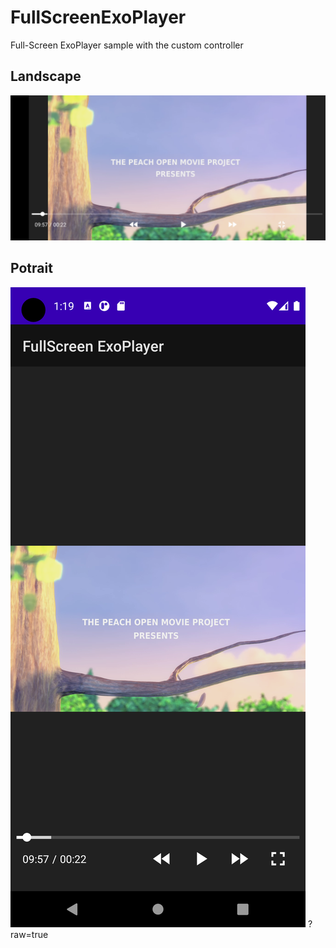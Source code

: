 # FullScreenExoPlayer
Full-Screen ExoPlayer sample with the custom controller

## Landscape
![Landscape](https://github.com/mdaslamHossin/FullScreenExoPlayer/blob/master/Screenshot_1628795963.png?raw=true)

## Potrait
![Potrait](https://github.com/mdaslamHossin/FullScreenExoPlayer/blob/master/Screenshot_1628795983.png?raw=true)
?raw=true
